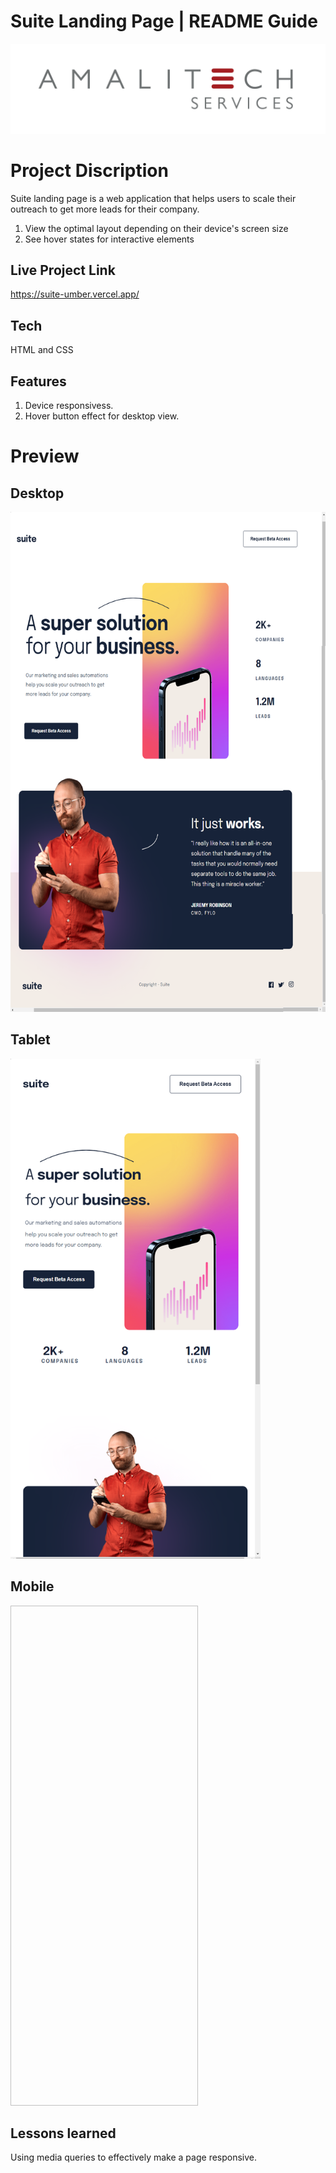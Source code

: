 # Suite Landing Page | README Guide

![Amalitech](amalitech.jpeg)

# Project Discription

Suite landing page is a web application that helps users to scale their outreach to get more leads for their company.

1. View the optimal layout depending on their device's screen size
2. See hover states for interactive elements

## Live Project Link 

https://suite-umber.vercel.app/

## Tech

HTML and CSS

## Features

1. Device responsivess.
2. Hover button effect for desktop view.

# Preview

## Desktop 
<img src="desktop.png" width=800px height=800px>

## Tablet
<img src="tablet.png" width=400px height=800px>

## Mobile
<img sre="mobile.png" width=300px height=800px>

## Lessons learned 

Using media queries to effectively make a page responsive.